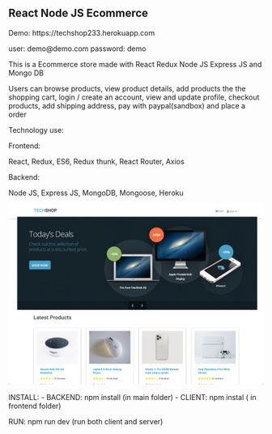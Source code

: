 <h2 >React Node JS Ecommerce </h2>
Demo: https://techshop233.herokuapp.com
<p>
user: demo@demo.com
password: demo
</p>
<p> This is a Ecommerce store made with React Redux Node JS Express JS and Mongo DB </p>
<p> Users can browse products, view product details, add products the the shopping cart,  login / create an account, view and update profile, checkout products, add shipping address, pay with paypal(sandbox) and place a order
</p>
<p>Technology use:</p>
<p>Frontend: </p>
<p> React, Redux, ES6, Redux thunk, React Router, Axios
<p>Backend: </p>
<p> Node JS, Express JS, MongoDB, Mongoose, Heroku </p>
  
  
<img src="https://raw.githubusercontent.com/juanluissv/MernStore/master/screen.png" />


<p>
INSTALL:
- BACKEND: npm install (in main folder)
- CLIENT: npm instal ( in frontend folder)

RUN:
npm run dev (run both client and server)
</p>
